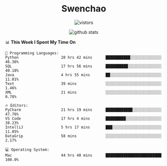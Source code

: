 <h1 align="center">Swenchao</h3>

<p align="center">
  <img src="https://visitor-badge.glitch.me/badge?page_id=Swenchao" alt="vistors" />
</p>

<p align="center">
  <img src="https://github-readme-stats.vercel.app/api?username=Swenchao&count_private=true&show_icons=true&theme=vue-dark&hide_title=true" alt="github stats" />
</p>

<!--START_SECTION:waka-->
📊 **This Week I Spent My Time On** 

```text
💬 Programming Languages: 
Python                   20 hrs 42 mins      ███████████░░░░░░░░░░░░░░   46.36% 
SQL                      17 hrs 56 mins      ██████████░░░░░░░░░░░░░░░   40.18% 
Java                     4 hrs 55 mins       ██░░░░░░░░░░░░░░░░░░░░░░░   11.01% 
Text                     39 mins             ░░░░░░░░░░░░░░░░░░░░░░░░░   1.46% 
XML                      21 mins             ░░░░░░░░░░░░░░░░░░░░░░░░░   0.78%

🔥 Editors: 
PyCharm                  21 hrs 19 mins      ████████████░░░░░░░░░░░░░   47.76% 
VS Code                  17 hrs 4 mins       █████████░░░░░░░░░░░░░░░░   38.23% 
IntelliJ                 5 hrs 17 mins       ███░░░░░░░░░░░░░░░░░░░░░░   11.85% 
DataGrip                 58 mins             ░░░░░░░░░░░░░░░░░░░░░░░░░   2.17%

💻 Operating System: 
Mac                      44 hrs 40 mins      █████████████████████████   100.0%

```


<!--END_SECTION:waka-->
